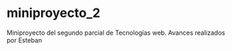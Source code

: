 # miniproyecto_2
Miniproyecto del segundo parcial de Tecnologías web. Avances realizados por Esteban 
